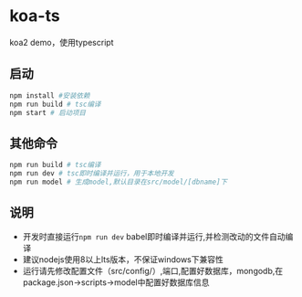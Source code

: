 # koa-ts
koa2 demo，使用typescript

## 启动
```sh
npm install #安装依赖
npm run build # tsc编译
npm start # 启动项目
```

## 其他命令
```sh
npm run build # tsc编译
npm run dev # tsc即时编译并运行，用于本地开发
npm run model # 生成model,默认目录在src/model/[dbname]下
```


## 说明
+ 开发时直接运行``` npm run dev ``` babel即时编译并运行,并检测改动的文件自动编译
+ 建议nodejs使用8以上lts版本，不保证windows下兼容性
+ 运行请先修改配置文件（src/config/）,端口,配置好数据库，mongodb,在package.json->scripts->model中配置好数据库信息
